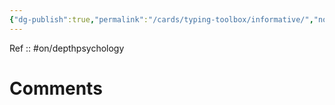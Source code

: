 ```yaml
---
{"dg-publish":true,"permalink":"/cards/typing-toolbox/informative/","noteIcon":"","created":"2023-04-03T15:14:33.409+02:00","updated":"2023-04-08T13:30:04.511+02:00"}
---
```


Ref :: 
#on/depthpsychology 

# Comments 
<script src="https://utteranc.es/client.js"
        repo="Heart4sides/Comment_Section"
        issue-term="pathname"
        theme="gruvbox-dark"
        crossorigin="anonymous"
        async>
</script>